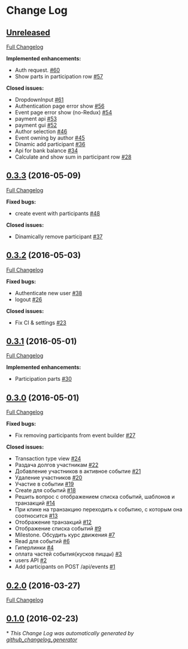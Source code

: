 # Change Log

## [Unreleased](https://github.com/intey/banking/tree/HEAD)

[Full Changelog](https://github.com/intey/banking/compare/0.3.3...HEAD)

**Implemented enhancements:**

- Auth request. [\#60](https://github.com/Intey/banking/issues/60)
- Show parts in participation row  [\#57](https://github.com/Intey/banking/issues/57)

**Closed issues:**

- DropdownInput [\#61](https://github.com/Intey/banking/issues/61)
- Authentication page error show [\#56](https://github.com/Intey/banking/issues/56)
- Event page error show \(no-Redux\) [\#54](https://github.com/Intey/banking/issues/54)
- payment api [\#53](https://github.com/Intey/banking/issues/53)
- payment gui [\#52](https://github.com/Intey/banking/issues/52)
- Author selection [\#46](https://github.com/Intey/banking/issues/46)
- Event owning by author [\#45](https://github.com/Intey/banking/issues/45)
- Dinamic add participant [\#36](https://github.com/Intey/banking/issues/36)
- Api for bank balance [\#34](https://github.com/Intey/banking/issues/34)
- Calculate and show sum in participant row [\#28](https://github.com/Intey/banking/issues/28)

## [0.3.3](https://github.com/intey/banking/tree/0.3.3) (2016-05-09)
[Full Changelog](https://github.com/intey/banking/compare/0.3.2...0.3.3)

**Fixed bugs:**

- create event with participants [\#48](https://github.com/Intey/banking/issues/48)

**Closed issues:**

- Dinamically remove participant  [\#37](https://github.com/Intey/banking/issues/37)

## [0.3.2](https://github.com/intey/banking/tree/0.3.2) (2016-05-03)
[Full Changelog](https://github.com/intey/banking/compare/0.3.1...0.3.2)

**Fixed bugs:**

- Authenticate new user [\#38](https://github.com/Intey/banking/issues/38)
- logout [\#26](https://github.com/Intey/banking/issues/26)

**Closed issues:**

- Fix CI & settings [\#23](https://github.com/Intey/banking/issues/23)

## [0.3.1](https://github.com/intey/banking/tree/0.3.1) (2016-05-01)
[Full Changelog](https://github.com/intey/banking/compare/0.3.0...0.3.1)

**Implemented enhancements:**

- Participation parts [\#30](https://github.com/Intey/banking/issues/30)

## [0.3.0](https://github.com/intey/banking/tree/0.3.0) (2016-05-01)
[Full Changelog](https://github.com/intey/banking/compare/0.2.0...0.3.0)

**Fixed bugs:**

- Fix removing participants from event builder [\#27](https://github.com/Intey/banking/issues/27)

**Closed issues:**

- Transaction type view [\#24](https://github.com/Intey/banking/issues/24)
- Раздача долгов участникам [\#22](https://github.com/Intey/banking/issues/22)
- Добавление участников в активное событие [\#21](https://github.com/Intey/banking/issues/21)
- Удаление участников [\#20](https://github.com/Intey/banking/issues/20)
- Участие в событии [\#19](https://github.com/Intey/banking/issues/19)
- Create для событий [\#18](https://github.com/Intey/banking/issues/18)
- Решить вопрос с отображением списка событий, шаблонов и транзакций [\#14](https://github.com/Intey/banking/issues/14)
- При клике на транзакцию переходить к событию, с которым она соотносится [\#13](https://github.com/Intey/banking/issues/13)
- Отображение транзакций [\#12](https://github.com/Intey/banking/issues/12)
- Отображение списка событий [\#9](https://github.com/Intey/banking/issues/9)
- Milestone. Обсудить курс движения [\#7](https://github.com/Intey/banking/issues/7)
- Read для событий [\#6](https://github.com/Intey/banking/issues/6)
- Гиперлинки [\#4](https://github.com/Intey/banking/issues/4)
- оплата частей события\(кусков пиццы\) [\#3](https://github.com/Intey/banking/issues/3)
- users API [\#2](https://github.com/Intey/banking/issues/2)
- Add participants on POST /api/events [\#1](https://github.com/Intey/banking/issues/1)

## [0.2.0](https://github.com/intey/banking/tree/0.2.0) (2016-03-27)
[Full Changelog](https://github.com/intey/banking/compare/0.1.0...0.2.0)

## [0.1.0](https://github.com/intey/banking/tree/0.1.0) (2016-02-23)


\* *This Change Log was automatically generated by [github_changelog_generator](https://github.com/skywinder/Github-Changelog-Generator)*